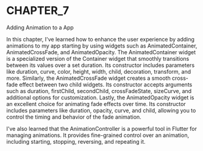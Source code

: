 # CHAPTER_7
Adding Animation to a App

In this chapter, I've learned how to enhance the user experience by adding animations to my app starting by using widgets such as AnimatedContainer, AnimatedCrossFade, and AnimatedOpacity. The AnimatedContainer widget is a specialized version of the Container widget that smoothly transitions between its values over a set duration. Its constructor includes parameters like duration, curve, color, height, width, child, decoration, transform, and more. Similarly, the AnimatedCrossFade widget creates a smooth cross-fade effect between two child widgets. Its constructor accepts arguments such as duration, firstChild, secondChild, crossFadeState, sizeCurve, and additional options for customization. Lastly, the AnimatedOpacity widget is an excellent choice for animating fade effects over time. Its constructor includes parameters like duration, opacity, curve, and child, allowing you to control the timing and behavior of the fade animation.

I've also learned that the AnimationController is a powerful tool in Flutter for managing animations. It provides fine-grained control over an animation, including starting, stopping, reversing, and repeating it. 



